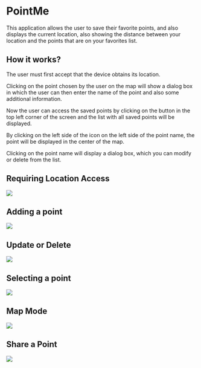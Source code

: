 # PointMe
This application allows the user to save their favorite points, and also displays the current location, also showing the distance between your location and the points that are on your favorites list.


## How it works?
The user must first accept that the device obtains its location.

Clicking on the point chosen by the user on the map will show a dialog box in which the user can then enter the name of the point and also some additional information.

Now the user can access the saved points by clicking on the button in the top left corner of the screen and the list with all saved points will be displayed.

By clicking on the left side of the icon on the left side of the point name, the point will be displayed in the center of the map.

Clicking on the point name will display a dialog box, which you can modify or delete from the list.


## Requiring Location Access
![](https://github.com/alexpt2000gmit/3Year_Project_Windows_Universal_App_PointMe/blob/master/screenshot/AccessLocation.gif)

## Adding a point
![](https://github.com/alexpt2000gmit/3Year_Project_Windows_Universal_App_PointMe/blob/master/screenshot/AddPoint.gif)

## Update or Delete 
![](https://github.com/alexpt2000gmit/3Year_Project_Windows_Universal_App_PointMe/blob/master/screenshot/UpdateDelete.gif)

## Selecting a point
![](https://github.com/alexpt2000gmit/3Year_Project_Windows_Universal_App_PointMe/blob/master/screenshot/findLocation.gif)

## Map Mode
![](https://github.com/alexpt2000gmit/3Year_Project_Windows_Universal_App_PointMe/blob/master/screenshot/MapMode.gif)

## Share a Point
![](https://github.com/alexpt2000gmit/3Year_Project_Windows_Universal_App_PointMe/blob/master/screenshot/Share.gif)
